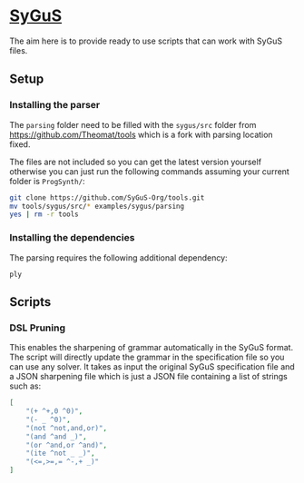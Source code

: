 # [SyGuS](https://sygus.org/)

The aim here is to provide ready to use scripts that can work with SyGuS files.

## Setup

### Installing the parser

The ``parsing`` folder need to be filled with the ``sygus/src`` folder from <https://github.com/Theomat/tools> which is a fork with parsing location fixed.

The files are not included so you can get the latest version yourself otherwise you can just run the following commands assuming your current folder is ``ProgSynth/``:

```bash
git clone https://github.com/SyGuS-Org/tools.git
mv tools/sygus/src/* examples/sygus/parsing
yes | rm -r tools
```

### Installing the dependencies

The parsing requires the following additional dependency:

```
ply
```

## Scripts

### DSL Pruning

This enables the sharpening of grammar automatically in the SyGuS format.
The script will directly update the grammar in the specification file so you can use any solver.
It takes as input the original SyGuS specification file and a JSON sharpening file which is just a JSON file containing a list of strings such as:

```json
[
    "(+ ^+,0 ^0)",
    "(- _ ^0)",
    "(not ^not,and,or)",
    "(and ^and _)",
    "(or ^and,or ^and)",
    "(ite ^not _ _)",
    "(<=,>=,= ^-,+ _)"
]
```
